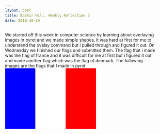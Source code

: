 ```yaml
---
layout: post
title: Bashir Hill, Weekly Reflection 5
date: 2018-10-19 
---
```


We started off this week in computer science by learning about overlaying images in pyret and we made simple shapes, it was hard at first for me to understand the ovelay command but I pulled through and figured it out. On Wednesday we finished our flags and submitted them.
The flag that i made was the flag of france and it was difficult for me at first but i figured it out and made another flag which was the flag of denmark. The following images are the flags that I made in pyret  
![franceflag](/images/Franceflag.png)
